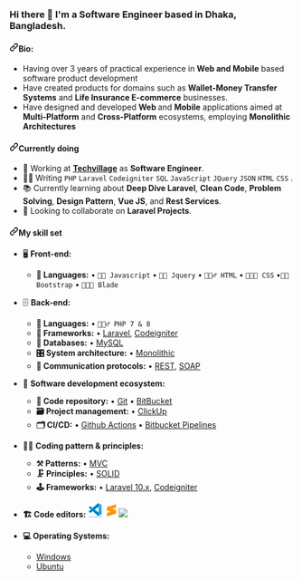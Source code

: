 ### Hi there 👋 I'm a Software Engineer based in Dhaka, Bangladesh.

<h4 dir="auto"><a id="user-content-bio" class="anchor" aria-hidden="true" tabindex="-1" href="#bio"><svg class="octicon octicon-link" viewBox="0 0 16 16" version="1.1" width="16" height="16" aria-hidden="true"><path d="m7.775 3.275 1.25-1.25a3.5 3.5 0 1 1 4.95 4.95l-2.5 2.5a3.5 3.5 0 0 1-4.95 0 .751.751 0 0 1 .018-1.042.751.751 0 0 1 1.042-.018 1.998 1.998 0 0 0 2.83 0l2.5-2.5a2.002 2.002 0 0 0-2.83-2.83l-1.25 1.25a.751.751 0 0 1-1.042-.018.751.751 0 0 1-.018-1.042Zm-4.69 9.64a1.998 1.998 0 0 0 2.83 0l1.25-1.25a.751.751 0 0 1 1.042.018.751.751 0 0 1 .018 1.042l-1.25 1.25a3.5 3.5 0 1 1-4.95-4.95l2.5-2.5a3.5 3.5 0 0 1 4.95 0 .751.751 0 0 1-.018 1.042.751.751 0 0 1-1.042.018 1.998 1.998 0 0 0-2.83 0l-2.5 2.5a1.998 1.998 0 0 0 0 2.83Z"></path></svg></a>Bio:</h4>

<ul dir="auto">

  <li>Having over 3 years of practical experience in <strong> Web and Mobile</strong> based software product development</li>
  <li>Have created products for domains such as <strong>Wallet-Money Transfer Systems</strong> and <strong>Life Insurance E-commerce</strong> businesses.</li>
  <li>Have designed and developed <strong>Web </strong> and <strong>Mobile</strong> applications</strong> aimed at <strong>Multi-Platform</strong> and <strong>Cross-Platform</strong> ecosystems, employing <strong>Monolithic Architectures</strong></li>
</ul>

<h4 dir="auto"><a id="user-content-what-im-doing" class="anchor" aria-hidden="true"
                                tabindex="-1" href="#what-im-doing"><svg class="octicon octicon-link"
                                    viewBox="0 0 16 16" version="1.1" width="16" height="16" aria-hidden="true">
                                    <path
                                        d="m7.775 3.275 1.25-1.25a3.5 3.5 0 1 1 4.95 4.95l-2.5 2.5a3.5 3.5 0 0 1-4.95 0 .751.751 0 0 1 .018-1.042.751.751 0 0 1 1.042-.018 1.998 1.998 0 0 0 2.83 0l2.5-2.5a2.002 2.002 0 0 0-2.83-2.83l-1.25 1.25a.751.751 0 0 1-1.042-.018.751.751 0 0 1-.018-1.042Zm-4.69 9.64a1.998 1.998 0 0 0 2.83 0l1.25-1.25a.751.751 0 0 1 1.042.018.751.751 0 0 1 .018 1.042l-1.25 1.25a3.5 3.5 0 1 1-4.95-4.95l2.5-2.5a3.5 3.5 0 0 1 4.95 0 .751.751 0 0 1-.018 1.042.751.751 0 0 1-1.042.018 1.998 1.998 0 0 0-2.83 0l-2.5 2.5a1.998 1.998 0 0 0 0 2.83Z">
                                    </path>
                                </svg></a>Currently doing</h4>
                        <ul dir="auto">
                            <li>🏢 Working at <strong><a href="https://techvill.net/"
                                        rel="nofollow">Techvillage</a></strong> as <strong>Software
                                    Engineer</strong>.</li>
                            <li>👨‍💻 Writing <code>PHP</code> <code>Laravel</code> <code>Codeigniter</code> <code>SQL</code> <code>JavaScript</code> <code>JQuery</code> <code>JSON</code> <code>HTML</code> <code>CSS</code>
                                .</li>
                            <li>📚 Currently learning about <strong>Deep Dive Laravel</strong>, <strong>Clean Code</strong>, <strong>Problem
                                    Solving</strong>, <strong>Design Pattern</strong>, <strong>Vue JS</strong>, and <strong>Rest
                                    Services</strong>.</li>
                            <li>👯 Looking to collaborate on <strong>Laravel Projects</strong>.</li>
                        </ul>
<h4 dir="auto"><a id="user-content-what-my-skill-set-looks-like" class="anchor"
                                aria-hidden="true" tabindex="-1" href="#what-my-skill-set-looks-like"><svg
                                    class="octicon octicon-link" viewBox="0 0 16 16" version="1.1" width="16"
                                    height="16" aria-hidden="true">
                                    <path
                                        d="m7.775 3.275 1.25-1.25a3.5 3.5 0 1 1 4.95 4.95l-2.5 2.5a3.5 3.5 0 0 1-4.95 0 .751.751 0 0 1 .018-1.042.751.751 0 0 1 1.042-.018 1.998 1.998 0 0 0 2.83 0l2.5-2.5a2.002 2.002 0 0 0-2.83-2.83l-1.25 1.25a.751.751 0 0 1-1.042-.018.751.751 0 0 1-.018-1.042Zm-4.69 9.64a1.998 1.998 0 0 0 2.83 0l1.25-1.25a.751.751 0 0 1 1.042.018.751.751 0 0 1 .018 1.042l-1.25 1.25a3.5 3.5 0 1 1-4.95-4.95l2.5-2.5a3.5 3.5 0 0 1 4.95 0 .751.751 0 0 1-.018 1.042.751.751 0 0 1-1.042.018 1.998 1.998 0 0 0-2.83 0l-2.5 2.5a1.998 1.998 0 0 0 0 2.83Z">
                                    </path>
                                </svg></a>My skill set</h4>
                        <ul dir="auto">
                            <li>
                                <p dir="auto">🖥 <strong>Front-end:</strong></p>
                                <ul dir="auto">
                                    <li><strong>📜 Languages:</strong> • <code>🧙🏻 Javascript</code> •
                                        <code>👨‍🔧 Jquery</code> • <code>🧚🏻‍♂️ HTML</code> •
                                        <code>👨🏻‍🎨 CSS</code> •<code>👨‍🏭 Bootstrap</code> •  <code>👨🏻‍🎨 Blade</code></li>
                                </ul>
                            </li>
                            <li>
                                <p dir="auto">🗄️ <strong>Back-end:</strong></p>
                                <ul dir="auto">
                                    <li><strong>📜 Languages:</strong> • <code>🧙🏻‍♂️ PHP 7 &amp; 8</code></li>
                                    <li><strong>🔭 Frameworks:</strong> • <a href="https://laravel.com/"
                                            rel="nofollow">Laravel</a>, <a href="https://www.codeigniter.com"
                                            rel="nofollow">Codeigniter</a></li>
                                    <li><strong>💾 Databases:</strong> • <a href="https://www.mysql.com/"
                                            rel="nofollow">MySQL</a></li>
                                    <li><strong>🎛 System architecture:</strong> • <a
                                            href="https://microservices.io/patterns/monolithic.html"
                                            rel="nofollow">Monolithic</a></li>
                                    <li><strong>🔌 Communication protocols:</strong> • <a
                                            href="https://spring.io/guides/gs/rest-service/" rel="nofollow">REST</a>, <a
                                            href="" rel="nofollow">SOAP</a>
                                    </li>
                                </ul>
                            </li>
                            <li>
                                <p dir="auto">🎡 <strong>Software development ecosystem:</strong></p>
                                <ul dir="auto">
                                    <li><strong>📁 Code repository:</strong> • <a
                                            href="https://github.com/imtiaze">Git</a> • <a
                                            href="https://bitbucket.org/techvillage/" rel="nofollow">BitBucket</a></li>
                                    <li><strong>🗃 Project management:</strong> • <a href="https://clickup.com/"
                                            rel="nofollow">ClickUp</a></li>
                                    <li><strong>🗂 CI/CD:</strong> • <a
                                            href="https://github.com/features/actions">Github Actions</a> • <a
                                            href="https://bitbucket.org/product/features/pipelines"
                                            rel="nofollow">Bitbucket Pipelines</a></li>
                                </ul>
                            </li>
                            <li>
                                <p dir="auto">🧙‍♂️ <strong>Coding pattern &amp; principles:</strong></p>
                                <ul dir="auto">
                                    <li><strong>⚒ Patterns:</strong> • <a
                                            href="https://en.wikipedia.org/wiki/Model%E2%80%93view%E2%80%93controller"
                                            rel="nofollow">MVC</a></li>
                                    <li><strong>🗜 Principles:</strong> • <a
                                            href="https://www.digitalocean.com/community/conceptual_articles/s-o-l-i-d-the-first-five-principles-of-object-oriented-design"
                                            rel="nofollow">SOLID</a></li>
                                    <li><strong>🕹 Frameworks:</strong> • <a href="https://laravel.com/"
                                            rel="nofollow">Laravel 10.x</a>, <a href="https://www.codeigniter.com"
                                            rel="nofollow">Codeigniter</a></li>
                                </ul>
                            </li>
                            <li>
                                <p dir="auto"><strong>🏗️ Code editors:</strong>
                                    <a href="https://code.visualstudio.com/" rel="nofollow"><img
                                            src="https://github.com/devicons/devicon/raw/master/icons/vscode/vscode-original-wordmark.svg"
                                            height="25" style="max-width: 100%;"></a> <a
                                        href="https://www.sublimetext.com/" rel="nofollow"><img
                                            src="https://github.com/SublimeText/AFileIcon/raw/master/icons/svg/file_type_sublime.svg"
                                            height="25" style="max-width: 100%;"></a><a
                                        href="https://notepad-plus-plus.org/" rel="nofollow"><img
                                            src="https://camo.githubusercontent.com/296b05a29f5d7e1e22d8849fb54b88b0f7c64d52b42096672aeed191d553a5ca/68747470733a2f2f6e6f74657061642d706c75732d706c75732e6f72672f696d616765732f6c6f676f2e737667"
                                            height="25"
                                            data-canonical-src="https://notepad-plus-plus.org/images/logo.svg"
                                            style="max-width: 100%;"></a> 
                                </p>
                            </li>
                            <li>
                                <p dir="auto"><strong>💻 Operating Systems:</strong></p>
                                <ul dir="auto">
                                    <li><a href="https://www.microsoft.com/en-us/windows/windows-11?r=1"
                                            rel="nofollow">Windows</a></li>
                                    <li><a href="https://ubuntu.com/" rel="nofollow">Ubuntu</a></li>
                                </ul>
                            </li>
                        </ul>
